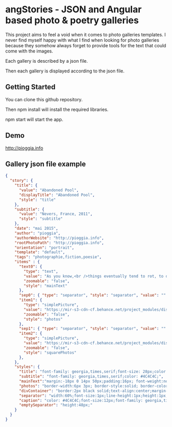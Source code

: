 # angStories - JSON and Angular based photo & poetry galleries

This project aims to feel a void when it comes to photo galleries templates. I never find myself happy with
what I find when looking for photo galleries because they somehow always forget to provide tools for the text that could
come with the images.

Each gallery is described by a json file.

Then each gallery is displayed according to the json file.


## Getting Started

You can clone this github repository.

Then npm install will install the required libraries.

npm start will start the app.

## Demo

http://pioggia.info

## Gallery json file example

```json
{
  "story": {
    "title": {
      "value": "Abandoned Pool",
      "displayTitle": "Abandoned Pool",
      "style": "title"
    },
    "subtitle": {
      "value": "Nevers, France, 2011",
      "style": "subtitle"
    },
    "date": "mai 2015",
    "author": "pioggia",
    "authorWebsite": "http://pioggia.info",
    "rootPhotoPath": "http://pioggia.info",
    "orientation": "portrait",
    "template": "default",
    "tags": "photographie,fiction,poesie",
    "items" : {
      "text0": {
        "type": "text",
        "value": "As you know,<br />things eventually tend to rot, to dislocate.<br /><br />Will I rot, too, as soon as I am abandoned in this world...",
        "zoomable": "false",
        "style": "mainText"
      },
      "sep0": { "type": "separator", "style": "separator", "value": "" },
      "item1": {
        "type": "simplePicture",
        "value": "https://mir-s3-cdn-cf.behance.net/project_modules/disp/e7248516330616.5603a2d379399.jpg",
        "zoomable": "false",
        "style": "photos"
      },
      "sep1": { "type": "separator", "style": "separator", "value": "" },
      "item2": {
        "type": "simplePicture",
        "value": "https://mir-s3-cdn-cf.behance.net/project_modules/disp/172a6e16376566.5603a43d3c3b9.jpg",
        "zoomable": "false",
        "style": "squarePhotos"
      },
    },
    "styles": {
      "title": "font-family: georgia,times,serif;font-size: 28px;color: #4C4C4C;font-weight: normal;font-style: normal;line-height: 1.4em;",
      "subtitle": "font-family: georgia,times,serif;color: #4C4C4C;",
      "mainText":"margin:-18px 0 14px 50px;padding:16px; font-weight:normal; white-space: pre;color: #4C4C4C;font-size:12px;font-family:georgia,times,serif;text-align:left",
      "photos": "border-width:6px 3px; border-style:solid; border-color: black;width:600px;",
      "divContainer": "border:2px black solid;text-align:center;margin-top:55px;margin:auto;background:#EAEAEA;padding:12px;min-width:630px;max-width:700px;",
      "separator": "width:60%;font-size:1px;line-height:1px;height:1px;border-color:#A7A7A7;margin:22px auto;border-width:1px 0px 0px 0px;border-style:dotted;",
      "caption": "color: #4C4C4C;font-size:12px;font-family: georgia,times,serif;",
      "emptySeparator": "height:48px;"
    }
  }
}
```
